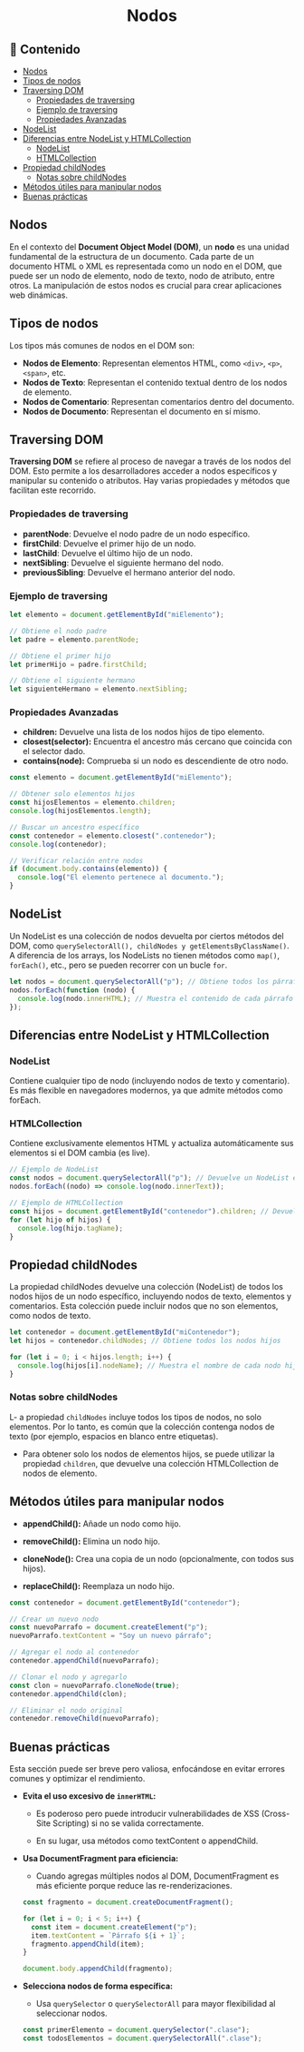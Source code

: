 <h1 align='center'>Nodos</h1>

<h2>📑 Contenido</h2>

- [Nodos](#nodos)
- [Tipos de nodos](#tipos-de-nodos)
- [Traversing DOM](#traversing-dom)
  - [Propiedades de traversing](#propiedades-de-traversing)
  - [Ejemplo de traversing](#ejemplo-de-traversing)
  - [Propiedades Avanzadas](#propiedades-avanzadas)
- [NodeList](#nodelist)
- [Diferencias entre NodeList y HTMLCollection](#diferencias-entre-nodelist-y-htmlcollection)
  - [NodeList](#nodelist-1)
  - [HTMLCollection](#htmlcollection)
- [Propiedad childNodes](#propiedad-childnodes)
  - [Notas sobre childNodes](#notas-sobre-childnodes)
- [Métodos útiles para manipular nodos](#métodos-útiles-para-manipular-nodos)
- [Buenas prácticas](#buenas-prácticas)

## Nodos

En el contexto del **Document Object Model (DOM)**, un **nodo** es una unidad fundamental de la estructura de un documento. Cada parte de un documento HTML o XML es representada como un nodo en el DOM, que puede ser un nodo de elemento, nodo de texto, nodo de atributo, entre otros. La manipulación de estos nodos es crucial para crear aplicaciones web dinámicas.

## Tipos de nodos

Los tipos más comunes de nodos en el DOM son:

- **Nodos de Elemento**: Representan elementos HTML, como `<div>`, `<p>`, `<span>`, etc.
- **Nodos de Texto**: Representan el contenido textual dentro de los nodos de elemento.
- **Nodos de Comentario**: Representan comentarios dentro del documento.
- **Nodos de Documento**: Representan el documento en sí mismo.

## Traversing DOM

**Traversing DOM** se refiere al proceso de navegar a través de los nodos del DOM. Esto permite a los desarrolladores acceder a nodos específicos y manipular su contenido o atributos. Hay varias propiedades y métodos que facilitan este recorrido.

### Propiedades de traversing

- **parentNode**: Devuelve el nodo padre de un nodo específico.
- **firstChild**: Devuelve el primer hijo de un nodo.
- **lastChild**: Devuelve el último hijo de un nodo.
- **nextSibling**: Devuelve el siguiente hermano del nodo.
- **previousSibling**: Devuelve el hermano anterior del nodo.

### Ejemplo de traversing

```javascript
let elemento = document.getElementById("miElemento");

// Obtiene el nodo padre
let padre = elemento.parentNode;

// Obtiene el primer hijo
let primerHijo = padre.firstChild;

// Obtiene el siguiente hermano
let siguienteHermano = elemento.nextSibling;
```

### Propiedades Avanzadas

- **children:** Devuelve una lista de los nodos hijos de tipo elemento.
- **closest(selector):** Encuentra el ancestro más cercano que coincida con el selector dado.
- **contains(node):** Comprueba si un nodo es descendiente de otro nodo.

```javascript
const elemento = document.getElementById("miElemento");

// Obtener solo elementos hijos
const hijosElementos = elemento.children;
console.log(hijosElementos.length);

// Buscar un ancestro específico
const contenedor = elemento.closest(".contenedor");
console.log(contenedor);

// Verificar relación entre nodos
if (document.body.contains(elemento)) {
  console.log("El elemento pertenece al documento.");
}
```

## NodeList

Un NodeList es una colección de nodos devuelta por ciertos métodos del DOM, como `querySelectorAll(), childNodes y getElementsByClassName()`. A diferencia de los arrays, los NodeLists no tienen métodos como `map()`, `forEach()`, etc., pero se pueden recorrer con un bucle `for`.

```js
let nodos = document.querySelectorAll("p"); // Obtiene todos los párrafos
nodos.forEach(function (nodo) {
  console.log(nodo.innerHTML); // Muestra el contenido de cada párrafo
});
```

## Diferencias entre NodeList y HTMLCollection

### NodeList

Contiene cualquier tipo de nodo (incluyendo nodos de texto y comentario). Es más flexible en navegadores modernos, ya que admite métodos como forEach.

### HTMLCollection

Contiene exclusivamente elementos HTML y actualiza automáticamente sus elementos si el DOM cambia (es live).

```javascript
// Ejemplo de NodeList
const nodos = document.querySelectorAll("p"); // Devuelve un NodeList estático
nodos.forEach((nodo) => console.log(nodo.innerText));

// Ejemplo de HTMLCollection
const hijos = document.getElementById("contenedor").children; // Devuelve un HTMLCollection dinámico
for (let hijo of hijos) {
  console.log(hijo.tagName);
}
```

## Propiedad childNodes

La propiedad childNodes devuelve una colección (NodeList) de todos los nodos hijos de un nodo específico, incluyendo nodos de texto, elementos y comentarios. Esta colección puede incluir nodos que no son elementos, como nodos de texto.

```js
let contenedor = document.getElementById("miContenedor");
let hijos = contenedor.childNodes; // Obtiene todos los nodos hijos

for (let i = 0; i < hijos.length; i++) {
  console.log(hijos[i].nodeName); // Muestra el nombre de cada nodo hijo
}
```

### Notas sobre childNodes

L- a propiedad `childNodes` incluye todos los tipos de nodos, no solo elementos. Por lo tanto, es común que la colección contenga nodos de texto (por ejemplo, espacios en blanco entre etiquetas).

- Para obtener solo los nodos de elementos hijos, se puede utilizar la propiedad `children`, que devuelve una colección HTMLCollection de nodos de elemento.

## Métodos útiles para manipular nodos

- **appendChild():** Añade un nodo como hijo.

- **removeChild():** Elimina un nodo hijo.

- **cloneNode():** Crea una copia de un nodo (opcionalmente, con todos sus hijos).

- **replaceChild():** Reemplaza un nodo hijo.

```javascript
const contenedor = document.getElementById("contenedor");

// Crear un nuevo nodo
const nuevoParrafo = document.createElement("p");
nuevoParrafo.textContent = "Soy un nuevo párrafo";

// Agregar el nodo al contenedor
contenedor.appendChild(nuevoParrafo);

// Clonar el nodo y agregarlo
const clon = nuevoParrafo.cloneNode(true);
contenedor.appendChild(clon);

// Eliminar el nodo original
contenedor.removeChild(nuevoParrafo);
```

## Buenas prácticas

Esta sección puede ser breve pero valiosa, enfocándose en evitar errores comunes y optimizar el rendimiento.

- **Evita el uso excesivo de `innerHTML`:**

  - Es poderoso pero puede introducir vulnerabilidades de XSS (Cross-Site Scripting) si no se valida correctamente.

  - En su lugar, usa métodos como textContent o appendChild.

- **Usa DocumentFragment para eficiencia:**

  - Cuando agregas múltiples nodos al DOM, DocumentFragment es más eficiente porque reduce las re-renderizaciones.

  ```javascript
  const fragmento = document.createDocumentFragment();

  for (let i = 0; i < 5; i++) {
    const item = document.createElement("p");
    item.textContent = `Párrafo ${i + 1}`;
    fragmento.appendChild(item);
  }

  document.body.appendChild(fragmento);
  ```

- **Selecciona nodos de forma específica:**

  - Usa `querySelector` o `querySelectorAll` para mayor flexibilidad al seleccionar nodos.

  ```javascript
  const primerElemento = document.querySelector(".clase");
  const todosElementos = document.querySelectorAll(".clase");
  ```
